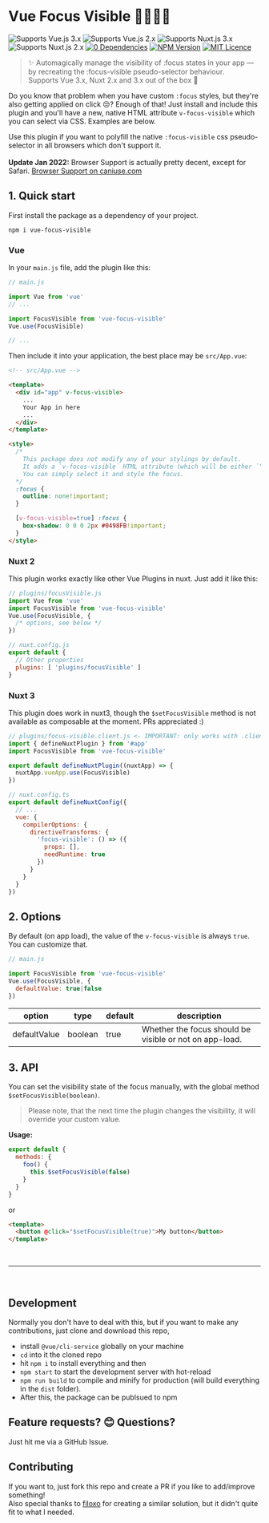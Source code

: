 # Vue Focus Visible 🙌👩‍🦽💪
![Supports Vue.js 3.x](https://img.shields.io/badge/Vue.js-3.x-brightgreen "Supports Vue.js 3.x")
![Supports Vue.js 2.x](https://img.shields.io/badge/Vue.js-2.x-brightgreen "Supports Vue.js 2.x")
![Supports Nuxt.js 3.x](https://img.shields.io/badge/Nuxt.js-3.x-brightgreen "Supports Nuxt.js 3.x")
![Supports Nuxt.js 2.x](https://img.shields.io/badge/Nuxt.js-2.x-brightgreen "Supports Nuxt.js 2.x")
[![0 Dependencies](https://img.shields.io/badge/Zero-Dependencies-brightgreen.svg)](https://www.npmjs.com/package/vue-focus-visible)
[![NPM Version](https://badgen.net/npm/v/vue-focus-visible)](https://www.npmjs.com/package/vue-focus-visible)
[![MIT Licence](https://badgen.net/github/license/madebyfabian/vue-focus-visible)](https://github.com/madebyfabian/vue-focus-visible/blob/master/LICENSE.md)

> ✨ Automagically manage the visibility of :focus states in your app — by recreating the :focus-visible pseudo-selector behaviour.
> <br>Supports Vue 3.x, Nuxt 2.x and 3.x out of the box 🎉

Do you know that problem when you have custom `:focus` styles, but they're also getting applied on click 😒? Enough of that! Just install and include this plugin and you'll have a new, native HTML attribute `v-focus-visible` which you can select via CSS. Examples are below.

Use this plugin if you want to polyfill the native `:focus-visible` css pseudo-selector in all browsers which don't support it. 
<br><br>**Update Jan 2022:** Browser Support is actually pretty decent, except for Safari. [Browser Support on caniuse.com](https://caniuse.com/css-focus-visible)


## 1. Quick start
First install the package as a dependency of your project.
```
npm i vue-focus-visible
```

### Vue
In your `main.js` file, add the plugin like this:
```js
// main.js

import Vue from 'vue'
// ...

import FocusVisible from 'vue-focus-visible'
Vue.use(FocusVisible)

// ...
```

Then include it into your application, the best place may be `src/App.vue`:
```html
<!-- src/App.vue -->

<template>
  <div id="app" v-focus-visible>
    ... 
    Your App in here
    ...
  </div>
</template>

<style>
  /*
    This package does not modify any of your stylings by default. 
    It adds a `v-focus-visible` HTML attribute (which will be either `"true"` or `"false"`).
    You can simply select it and style the focus. 
  */
  :focus {
    outline: none!important;
  }

  [v-focus-visible=true] :focus {
    box-shadow: 0 0 0 2px #0498FB!important;
  }
</style>
```

### Nuxt 2
This plugin works exactly like other Vue Plugins in nuxt. Just add it like this:

```js
// plugins/focusVisible.js
import Vue from 'vue'
import FocusVisible from 'vue-focus-visible'
Vue.use(FocusVisible, { 
  /* options, see below */
})
```

```js
// nuxt.config.js
export default {
  // Other properties
  plugins: [ 'plugins/focusVisible' ]
}
```

### Nuxt 3
This plugin does work in nuxt3, though the `$setFocusVisible` method is not available as composable at the moment. PRs appreciated :)
```js
// plugins/focus-visible.client.js <- IMPORTANT: only works with .client in the filename
import { defineNuxtPlugin } from '#app'
import FocusVisible from 'vue-focus-visible'

export default defineNuxtPlugin((nuxtApp) => {
  nuxtApp.vueApp.use(FocusVisible)
})
```

```js
// nuxt.config.ts
export default defineNuxtConfig({
  // ...
  vue: {
    compilerOptions: {
      directiveTransforms: {
        'focus-visible': () => ({
          props: [],
          needRuntime: true
        })
      }
    }
  }
})
```

## 2. Options
By default (on app load), the value of the `v-focus-visible` is always `true`. You can customize that.
```js
// main.js

import FocusVisible from 'vue-focus-visible'
Vue.use(FocusVisible, { 
  defaultValue: true|false
})
```
<table>
  <thead>
    <tr>
      <th>option</th>
      <th>type</th>
      <th>default</th>
      <th>description</th>
    </tr>
  </thead>
  <tbody>
    <tr>
      <td>defaultValue</td>
      <td>boolean</td>
      <td>true</td>
      <td>Whether the focus should be visible or not on app-load.</td>
    </tr>
  </tbody>
</table>



## 3. API
You can set the visibility state of the focus manually, with the global method `$setFocusVisible(boolean)`. 
> Please note, that the next time the plugin changes the visibility, it will override your custom value.

**Usage:**
```js
export default {
  methods: {
    foo() {
      this.$setFocusVisible(false)
    }
  }
}
```
or
```html
<template>
  <button @click="$setFocusVisible(true)">My button</button>
</template>
```


<br>
<hr>
<br>


## Development
Normally you don't have to deal with this, but if you want to make any contributions, just clone and download this repo, 
- install `@vue/cli-service` globally on your machine
- `cd` into it the cloned repo
- hit `npm i` to install everything and then
- `npm start` to start the development server with hot-reload
- `npm run build` to compile and minify for production (will build everything in the `dist` folder).
- After this, the package can be publsued to npm


## Feature requests? 😊 Questions?
Just hit me via a GitHub Issue.


## Contributing
If you want to, just fork this repo and create a PR if you like to add/improve something!
<br>
Also special thanks to [filoxo](https://github.com/filoxo) for creating a similar solution, but it didn't quite fit to what I needed.
